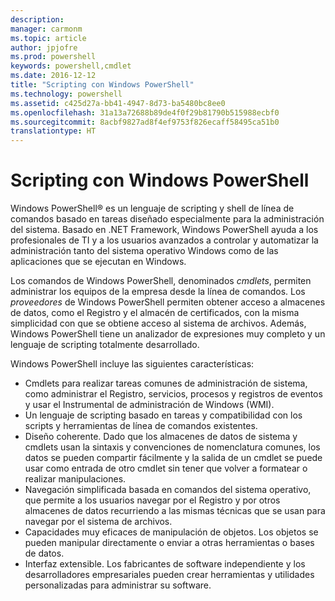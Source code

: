 ```yaml
---
description: 
manager: carmonm
ms.topic: article
author: jpjofre
ms.prod: powershell
keywords: powershell,cmdlet
ms.date: 2016-12-12
title: "Scripting con Windows PowerShell"
ms.technology: powershell
ms.assetid: c425d27a-bb41-4947-8d73-ba5480bc8ee0
ms.openlocfilehash: 31a13a72688b89de4f0f29b81790b515988ecbf0
ms.sourcegitcommit: 8acbf9827ad8f4ef9753f826ecaff58495ca51b0
translationtype: HT
---
```

# <a name="scripting-with-windows-powershell"></a>Scripting con Windows PowerShell

Windows PowerShell® es un lenguaje de scripting y shell de línea de comandos basado en tareas diseñado especialmente para la administración del sistema. Basado en .NET Framework, Windows PowerShell ayuda a los profesionales de TI y a los usuarios avanzados a controlar y automatizar la administración tanto del sistema operativo Windows como de las aplicaciones que se ejecutan en Windows.

Los comandos de Windows PowerShell, denominados *cmdlets*, permiten administrar los equipos de la empresa desde la línea de comandos. Los *proveedores* de Windows PowerShell permiten obtener acceso a almacenes de datos, como el Registro y el almacén de certificados, con la misma simplicidad con que se obtiene acceso al sistema de archivos. Además, Windows PowerShell tiene un analizador de expresiones muy completo y un lenguaje de scripting totalmente desarrollado.

Windows PowerShell incluye las siguientes características:

-   Cmdlets para realizar tareas comunes de administración de sistema, como administrar el Registro, servicios, procesos y registros de eventos y usar el Instrumental de administración de Windows (WMI).
-   Un lenguaje de scripting basado en tareas y compatibilidad con los scripts y herramientas de línea de comandos existentes.
-   Diseño coherente. Dado que los almacenes de datos de sistema y cmdlets usan la sintaxis y convenciones de nomenclatura comunes, los datos se pueden compartir fácilmente y la salida de un cmdlet se puede usar como entrada de otro cmdlet sin tener que volver a formatear o realizar manipulaciones.
-   Navegación simplificada basada en comandos del sistema operativo, que permite a los usuarios navegar por el Registro y por otros almacenes de datos recurriendo a las mismas técnicas que se usan para navegar por el sistema de archivos.
-   Capacidades muy eficaces de manipulación de objetos. Los objetos se pueden manipular directamente o enviar a otras herramientas o bases de datos.
-   Interfaz extensible. Los fabricantes de software independiente y los desarrolladores empresariales pueden crear herramientas y utilidades personalizadas para administrar su software.

